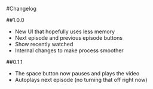 #Changelog

##1.0.0
- New UI that hopefully uses less memory
- Next episode and previous episode buttons
- Show recently watched
- Internal changes to make process smoother

##0.1.1
- The space button now pauses and plays the video
- Autoplays next episode (no turning that off right now)
